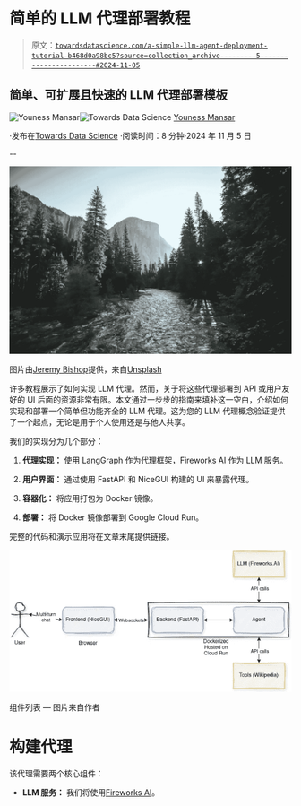 # 简单的 LLM 代理部署教程

> 原文：[`towardsdatascience.com/a-simple-llm-agent-deployment-tutorial-b468d0a98bc5?source=collection_archive---------5-----------------------#2024-11-05`](https://towardsdatascience.com/a-simple-llm-agent-deployment-tutorial-b468d0a98bc5?source=collection_archive---------5-----------------------#2024-11-05)

## 简单、可扩展且快速的 LLM 代理部署模板

[](https://medium.com/@CVxTz?source=post_page---byline--b468d0a98bc5--------------------------------)![Youness Mansar](https://medium.com/@CVxTz?source=post_page---byline--b468d0a98bc5--------------------------------)[](https://towardsdatascience.com/?source=post_page---byline--b468d0a98bc5--------------------------------)![Towards Data Science](https://towardsdatascience.com/?source=post_page---byline--b468d0a98bc5--------------------------------) [Youness Mansar](https://medium.com/@CVxTz?source=post_page---byline--b468d0a98bc5--------------------------------)

·发布在[Towards Data Science](https://towardsdatascience.com/?source=post_page---byline--b468d0a98bc5--------------------------------) ·阅读时间：8 分钟·2024 年 11 月 5 日

--

![](img/e15c31715403c3e70027957010e9b7b1.png)

图片由[Jeremy Bishop](https://unsplash.com/@jeremybishop?utm_source=medium&utm_medium=referral)提供，来自[Unsplash](https://unsplash.com/?utm_source=medium&utm_medium=referral)

许多教程展示了如何实现 LLM 代理。然而，关于将这些代理部署到 API 或用户友好的 UI 后面的资源非常有限。本文通过一步步的指南来填补这一空白，介绍如何实现和部署一个简单但功能齐全的 LLM 代理。这为您的 LLM 代理概念验证提供了一个起点，无论是用于个人使用还是与他人共享。

我们的实现分为几个部分：

1.  **代理实现：** 使用 LangGraph 作为代理框架，Fireworks AI 作为 LLM 服务。

1.  **用户界面：** 通过使用 FastAPI 和 NiceGUI 构建的 UI 来暴露代理。

1.  **容器化：** 将应用打包为 Docker 镜像。

1.  **部署：** 将 Docker 镜像部署到 Google Cloud Run。

完整的代码和演示应用将在文章末尾提供链接。

![](img/c88264298a5c9b5e356b213deb8899a1.png)

组件列表 — 图片来自作者

# 构建代理

该代理需要两个核心组件：

+   **LLM 服务：** 我们将使用[Fireworks AI](https://fireworks.ai/)。
